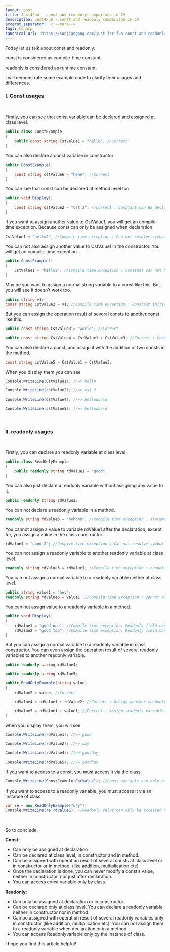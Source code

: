 ```yaml
---
layout: post
title: Just4Fun - const and readonly comparison in C#
description: Just4Fun - const and readonly comparison in C#
excerpt_separator:  <!--more-->
tags: Csharp
canonical_url: 'https://sunjiangong.com/just-for-fun-const-and-readonly-comparison-in-csharp/'
---
```


Today let us talk about const and readonly.

const is considered as compile-time constant.

readonly is considered as runtime constant.

I will demonstrate some example code to clarify their usages and differences.

<!--more-->

### I. Const usages

<br/>

Firstly, you can see that const variable can be declared and assigned at class level.

```csharp
public class ConstExample
{
    public const string CstValue1 = "hello"; //Correct
}
```

You can also declare a const variable in constructor

```csharp
public ConstExample()
{
    const string cstValue6 = "hehe"; //Correct
}
```

You can see that const can be declared at method level too

```csharp
public void Display()
{
    const string cstValue2 = "cst 2"; //Correct : Constant can be declared in method
}
```

If you want to assign another value to CstValue1, you will get an compile-time exception. Because const can only be assigned when declaration.

```csharp
CstValue1 = "hello2"; //Compile time exception : Can not resolve symbol CstValue1
```

You can not also assign another value to CstValue1 in the constructor. You will get an compile-time exception.

```csharp
public ConstExample()
{
    CstValue1 = "hello2"; //Compile time exception : Constant can not be used as an assignment target
}
```

May be you want to assign a normal string variable to a const like this. But you will see it doesn’t work too.

```csharp
public string v1;
const string CstValue2 = v1; //Compile time exception : Constant initializer must be compile-time constant
```

But you can assign the operation result of several consts to another const like this.

```csharp
public const string CstValue3 = "world"; //Correct

public const string CstValue4 = CstValue1 + CstValue3; //Correct : Constants can only be assigned with values or with consts
```


You can also declare a const, and assign it with the addition of two consts in the method.

```csharp
const string cstValue5 = CstValue1 + CstValue3;
```

When you display them you can see

```csharp
Console.WriteLine(CstValue1); //=> hello

Console.WriteLine(cstValue2); //=> cst 2

Console.WriteLine(CstValue4); //=> helloworld

Console.WriteLine(cstValue5); //=> helloworld
```

<br/>

### II. readonly usages

<br/>

Firstly, you can declare an readonly variable at class level.

```csharp
public class ReadOnlyExample
{
    public readonly string rdValue1 = "good";
}
```

You can also just declare a readonly variable without assigning any value to it.

```csharp
public readonly string rdValue2;
```

You can not declare a readonly variable in a method.

```csharp
readonly string rdValue6 = "hohoho"; //compile time exception : statement expected
```

You cannot assign a value to variable rdValue1 after the declaration, except for, you assign a value in the class constructor.

```csharp
rdValue1 = "good 2"; //Compile time exception : Can not resolve symbol rdValue1
```

You can not assign a readonly variable to another readonly variable at class level.

```csharp
readonly string rdValue3 = rdValue1; //Compile time exception : cannot access non-static field 'rdValue1' in static context
```

You can not assign a normal variable to a readonly variable neither at class level.

```csharp
public string value1 = "hey";
readonly string rdValue6 = value1; //Compile time exception : cannot access non-static field 'value1' in static context
```

You can not assign value to a readonly variable in a method.

```csharp
public void Display()
{
    rdValue1 = "good one"; //Compile time exception: Readonly field can not be used as an assignment target
    rdValue2 = "good too"; //Compile time exception: Readonly field can not be used as an assignment target
}
```


But you can assign a normal variable to a readonly variable in class constructor.
You can even assign the operation result of several readonly variables to another readonly variable.

```csharp
public readonly string rdValue4;

public readonly string rdValue5;

public ReadOnlyExample(string value)
{
    rdValue2 = value; //Correct

    rdValue4 = rdValue1 + rdValue2; //Correct : Assign another readonly variable to another readonly variable can only be done in constructor

    rdValue5 = rdValue1 + value1; //Correct : Assign readonly variable with normal variable to another readonly variable
}
```


when you display them, you will see

```csharp
Console.WriteLine(rdValue1); //=> good

Console.WriteLine(rdValue2); //=> day

Console.WriteLine(rdValue4); //=> goodday

Console.WriteLine(rdValue5); //=> goodhey
```

If you want to access to a const, you must access it via the class

```csharp
Console.WriteLine(ConstExample.CstValue1); //Const variable can only be accessed by class
```

If you want to access to a readonly variable, you must access it via an instance of class.

```csharp
var re = new ReadOnlyExample("day");
Console.WriteLine(re.rdValue1); //Readonly value can only be accessed by instance of class
```

<br/>

So to conclude,

**Const :**

- Can only be assigned at declaration
- Can be declared at class level, in constructor and in method.
- Can be assigned with operation result of several consts at class level or in constructor or in method. (like addition, multiplication
etc)
- Once the declaration is done, you can never modify a const’s value, neither in constructor, nor just after declaration.
- You can access const variable only by class.

**Readonly:**

- Can only be assigned at declaration or in constructor.
- Can be declared only at class level. You can declare a readonly variable neither in constructor nor in method.
- Can be assigned with operation result of several readonly variables only in constructor (like addition, multiplication etc). You can not assign them to a readonly variable when declaration or in a method.
- You can access Readonlyvariable only by the instance of class.


I hope you find this article helpful!

